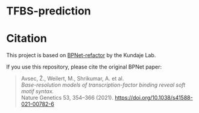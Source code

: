 # TFBS-prediction

# Citation

This project is based on [BPNet-refactor](https://github.com/kundajelab/bpnet-refactor.git) by the Kundaje Lab.

If you use this repository, please cite the original BPNet paper:

> Avsec, Ž., Weilert, M., Shrikumar, A. et al.  
> *Base-resolution models of transcription-factor binding reveal soft motif syntax.*  
> Nature Genetics 53, 354–366 (2021). https://doi.org/10.1038/s41588-021-00782-6
